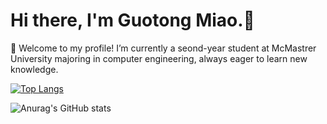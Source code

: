 # Hi there, I'm Guotong Miao.👋 
🌱 Welcome to my profile! I’m currently a seond-year student at McMastrer University majoring in computer engineering, always eager to learn new knowledge.

[![Top Langs](https://github-readme-stats.vercel.app/api/top-langs/?username=taoistmiao&layout=compact&theme=react)](https://github.com/anuraghazra/github-readme-stats)

![Anurag's GitHub stats](https://github-readme-stats.vercel.app/api?username=taoistmiao&show_icons=true&theme=react&count_private=true&hide=prs,issues)

<!--
**taoistmiao/taoistmiao** is a ✨ _special_ ✨ repository because its `README.md` (this file) appears on your GitHub profile.

Here are some ideas to get you started:

- 🔭 I’m currently working on ...
- 🌱 I’m currently learning ...
- 👯 I’m looking to collaborate on ...
- 🤔 I’m looking for help with ...
- 💬 Ask me about ...
- 📫 How to reach me: ...
- 😄 Pronouns: ...
- ⚡ Fun fact: ...
-->
